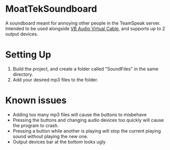 # MoatTekSoundboard
A soundboard meant for annoying other people in the TeamSpeak server.
Intended to be used alongside [VB Audio Virtual Cable](https://www.vb-audio.com/Cable/), and supports up to 2 output devices.

# Setting Up
1) Build the project, and create a folder called "SoundFiles" in the same directory.
2) Add your desired mp3 files to the folder.

# Known issues
- Adding too many mp3 files will cause the buttons to misbehave
- Pressing the buttons and changing audio devices too quickly will cause the program to crash.
- Pressing a button while another is playing will stop the current playing sound without playing the new one.
- Output devices bar at the bottom looks ugly
